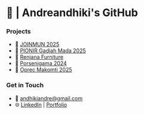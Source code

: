 # 👋 | Andreandhiki's GitHub

### Projects
- 📌 [JOINMUN 2025](https://joinmun.id)
- 📌 [PIONIR Gadjah Mada 2025](https://pionir.ugm.ac.id)
- 📌 [Renjana Furniture](https://renjanafurniture.com)
- 📌 [Porsenigama 2024](https://porsenigama24-porto.vercel.app/)
- 📌 [Oprec Makomti 2025](https://oprec-25-static.vercel.app/)

### Get in Touch
- 📧 [andhikiandre@gmail.com](mailto:andhikiandre@gmail.com)  
- 🌐 [LinkedIn](https://linkedin.com/andreandhiki) | [Portfolio](https://andreeeandhiki.vercel.app)

